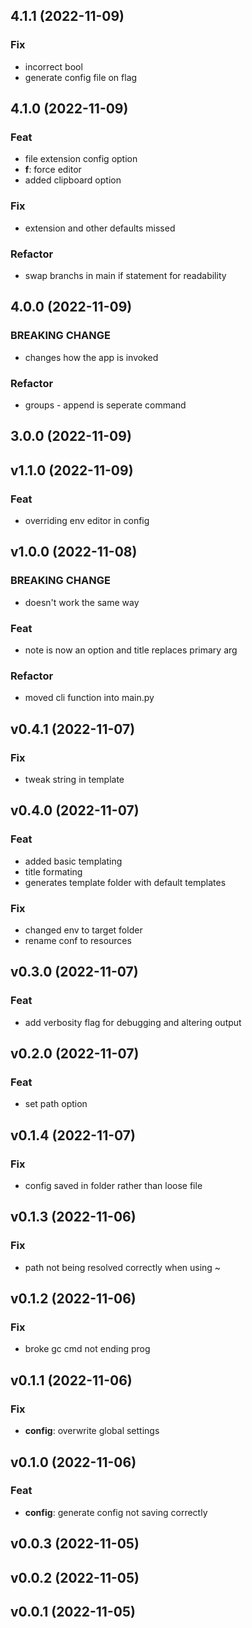 ## 4.1.1 (2022-11-09)

### Fix

- incorrect bool
- generate config file on flag

## 4.1.0 (2022-11-09)

### Feat

- file extension config option
- **f**: force editor
- added clipboard option

### Fix

- extension and other defaults missed

### Refactor

- swap branchs in main if statement for readability

## 4.0.0 (2022-11-09)

### BREAKING CHANGE

- changes how the app is invoked

### Refactor

- groups - append is seperate command

## 3.0.0 (2022-11-09)

## v1.1.0 (2022-11-09)

### Feat

- overriding env editor in config

## v1.0.0 (2022-11-08)

### BREAKING CHANGE

- doesn't work the same way

### Feat

- note is now an option and title replaces primary arg

### Refactor

- moved cli function into main.py

## v0.4.1 (2022-11-07)

### Fix

- tweak string in template

## v0.4.0 (2022-11-07)

### Feat

- added basic templating
- title formating
- generates template folder with default templates

### Fix

- changed env to target folder
- rename conf to resources

## v0.3.0 (2022-11-07)

### Feat

- add verbosity flag for debugging and altering output

## v0.2.0 (2022-11-07)

### Feat

- set path option

## v0.1.4 (2022-11-07)

### Fix

- config saved in folder rather than loose file

## v0.1.3 (2022-11-06)

### Fix

- path not being resolved correctly when using ~

## v0.1.2 (2022-11-06)

### Fix

- broke gc cmd not ending prog

## v0.1.1 (2022-11-06)

### Fix

- **config**: overwrite global settings

## v0.1.0 (2022-11-06)

### Feat

- **config**: generate config not saving correctly

## v0.0.3 (2022-11-05)

## v0.0.2 (2022-11-05)

## v0.0.1 (2022-11-05)
